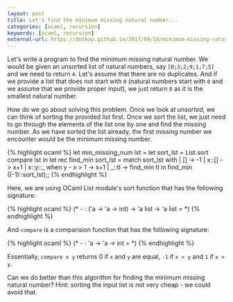 ```yaml
---
layout: post
title: Let's find the minimum missing natural number...
categories: [ocaml, recursion]
keywords: [ocaml, recursion]
external-url: https://dotkay.github.io/2017/09/18/minimum-missing-natural-number
---
```


Let's write a program to find the minimum missing natural number. We would be given an unsorted list of natural numbers, say `[0;3;2;9;1;7;5]` and we need to return `4`. Let's assume that there are no duplicates. And if we provide a list that does not start with `0` (natural numbers start with `0` and we assume that we provide proper input), we just return `0` as it is the smallest natural number. 

How do we go about solving this problem. Once we look at *unsorted*, we can think of sorting the provided list first. Once we sort the list, we just need to go through the elements of the list one by one and find the missing number. As we have sorted the list already, the first missing number we encounter would be the minimum missing number. 

{% highlight ocaml %}
let min_missing_num lst = 
  let sort_lst = List.sort compare lst in
  let rec find_min sort_lst = 
    match sort_lst with
    | [] -> -1
    | x::[] -> x+1
    | x::y::_ when y - x > 1 -> x+1
    | _::tl -> find_min tl
  in
  find_min ((-1)::sort_lst);;
{% endhighlight %}

Here, we are using OCaml List module's sort function that has the following signature:

{% highlight ocaml %}
(* - : ('a -> 'a -> int) -> 'a list -> 'a list = <fun> *)
{% endhighlight %}

And `compare` is a comparision function that has the following signature:

{% highlight ocaml %}
(* - : 'a -> 'a -> int = <fun> *)
{% endhighlight %}

Essentially, `compare x y` returns 0 if `x` and `y` are equal, `-1` if `x < y` and `1` if `x > y`.

Can we do better than this algorithm for finding the minimum missing natural number? Hint: sorting the input list is not very cheap - we could avoid that.